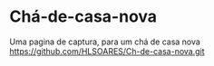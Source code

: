 # Chá-de-casa-nova
Uma pagina de captura, para um chá de casa nova
https://github.com/HLSOARES/Ch-de-casa-nova.git
